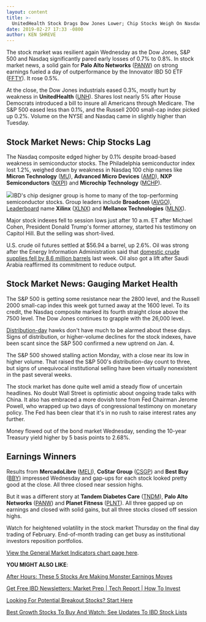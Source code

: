 ```yaml
---
layout: content
title: >-
  UnitedHealth Stock Drags Dow Jones Lower; Chip Stocks Weigh On Nasdaq
date: 2019-02-27 17:33 -0800
author: KEN SHREVE
---
```






The stock market was resilient again Wednesday as the Dow Jones, S&P 500 and Nasdaq significantly pared early losses of 0.7% to 0.8%. In stock market news, a solid gain for **Palo Alto Networks** ([PANW](https://research.investors.com/quote.aspx?symbol=PANW)) on strong earnings fueled a day of outperformance by the Innovator IBD 50 ETF ([FFTY](https://research.investors.com/quote.aspx?symbol=FFTY)). It rose 0.5%.




At the close, the Dow Jones industrials eased 0.3%, mostly hurt by weakness in **UnitedHealth** ([UNH](https://research.investors.com/quote.aspx?symbol=UNH)). Shares lost nearly 5% after House Democrats introduced a bill to insure all Americans through Medicare. The S&P 500 eased less than 0.1%, and the Russell 2000 small-cap index picked up 0.2%. Volume on the NYSE and Nasdaq came in slightly higher than Tuesday.


Stock Market News: Chip Stocks Lag
----------------------------------


The Nasdaq composite edged higher by 0.1% despite broad-based weakness in semiconductor stocks. The Philadelphia semiconductor index lost 1.2%, weighed down by weakness in Nasdaq 100 chip names like **Micron Technology** ([MU](https://research.investors.com/quote.aspx?symbol=MU)), **Advanced Micro Devices** ([AMD](https://research.investors.com/quote.aspx?symbol=AMD)), **NXP Semiconductors** ([NXPI](https://research.investors.com/quote.aspx?symbol=NXPI)) and **Microchip Technology** ([MCHP](https://research.investors.com/quote.aspx?symbol=MCHP)).


![](https://www.investors.com/wp-content/uploads/2019/02/MP022719-229x300.jpg)IBD's chip designer group is home to many of the top-performing semiconductor stocks. Group leaders include **Broadcom** ([AVGO](https://research.investors.com/quote.aspx?symbol=AVGO)), [Leaderboard](https://leaderboard.investors.com) name **Xilinx** ([XLNX](https://research.investors.com/quote.aspx?symbol=XLNX)) and **Mellanox Technologies** ([MLNX](https://research.investors.com/quote.aspx?symbol=MLNX)).


Major stock indexes fell to session lows just after 10 a.m. ET after Michael Cohen, President Donald Trump's former attorney, started his testimony on Capitol Hill. But the selling was short-lived.


U.S. crude oil futures settled at $56.94 a barrel, up 2.6%. Oil was strong after the Energy Information Administration said that [domestic crude supplies fell by 8.6 million barrels](https://www.investors.com/research/futures/crude-oil-prices-opec-cuts-extension-eia-data/) last week. Oil also got a lift after Saudi Arabia reaffirmed its commitment to reduce output.


Stock Market News: Gauging Market Health
----------------------------------------


The S&P 500 is getting some resistance near the 2800 level, and the Russell 2000 small-cap index this week got turned away at the 1600 level. To its credit, the Nasdaq composite marked its fourth straight close above the 7500 level. The Dow Jones continues to grapple with the 26,000 level.


[Distribution-day](https://www.investors.com/how-to-invest/investors-corner/how-to-spot-stock-market-tops-track-the-distribution-days/) hawks don't have much to be alarmed about these days. Signs of distribution, or higher-volume declines for the stock indexes, have been scant since the S&P 500 confirmed a new uptrend on Jan. 4.


The S&P 500 showed stalling action Monday, with a close near its low in higher volume. That raised the S&P 500's distribution-day count to three, but signs of unequivocal institutional selling have been virtually nonexistent in the past several weeks.


The stock market has done quite well amid a steady flow of uncertain headlines. No doubt Wall Street is optimistic about ongoing trade talks with China. It also has embraced a more dovish tone from Fed Chairman Jerome Powell, who wrapped up two days of congressional testimony on monetary policy. The Fed has been clear that it's in no rush to raise interest rates any further.


Money flowed out of the bond market Wednesday, sending the 10-year Treasury yield higher by 5 basis points to 2.68%.


Earnings Winners
----------------


Results from **MercadoLibre** ([MELI](https://research.investors.com/quote.aspx?symbol=MELI)), **CoStar Group** ([CSGP](https://research.investors.com/quote.aspx?symbol=CSGP)) and **Best Buy** ([BBY](https://research.investors.com/quote.aspx?symbol=BBY)) impressed Wednesday and gap-ups for each stock looked pretty good at the close. All three closed near session highs.


But it was a different story at **Tandem Diabetes Care** ([TNDM](https://research.investors.com/quote.aspx?symbol=TNDM)), **Palo Alto Networks** ([PANW](https://research.investors.com/quote.aspx?symbol=PANW)) and **Planet Fitness** ([PLNT](https://research.investors.com/quote.aspx?symbol=PLNT)). All three gapped up on earnings and closed with solid gains, but all three stocks closed off session highs.


Watch for heightened volatility in the stock market Thursday on the final day trading of February. End-of-month trading can get busy as institutional investors reposition portfolios.


[View the General Market Indicators chart page here](https://www.investors.com/wp-content/uploads/2019/02/IBD2702152619GMI2.pdf).


**YOU MIGHT ALSO LIKE**:


[After Hours: These 5 Stocks Are Making Monster Earnings Moves](https://www.investors.com/market-trend/stock-market-today/dow-jones-futures-square-stock-monster-beverage-stock-box-stock/)


[Get Free IBD Newsletters: Market Prep | Tech Report | How To Invest](https://shop.investors.com/offer/splashresponsive.aspx?id=newsletters-howtoinvest)


[Looking For Potential Breakout Stocks? Start Here](https://www.investors.com/how-to-invest/investors-corner/looking-for-the-best-stocks-to-buy-and-watch-start-here/)


[Best Growth Stocks To Buy And Watch: See Updates To IBD Stock Lists](https://www.investors.com/stock-lists/best-growth-stocks-buy-watch-ibd-stock-lists/)




